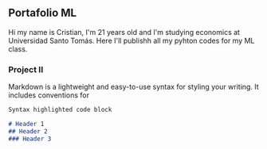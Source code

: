 ## Portafolio ML

Hi my name is Cristian, I'm 21 years old and I'm studying economics at Universidad Santo Tomás.
Here I'll publishh all my pyhton codes for my ML class.

### Project II

Markdown is a lightweight and easy-to-use syntax for styling your writing. It includes conventions for

```markdown
Syntax highlighted code block

# Header 1
## Header 2
### Header 3
